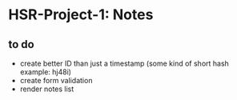 # HSR-Project-1: Notes

## to do
- create better ID than just a timestamp (some kind of short hash example: hj48i)
- create form validation
- render notes list
